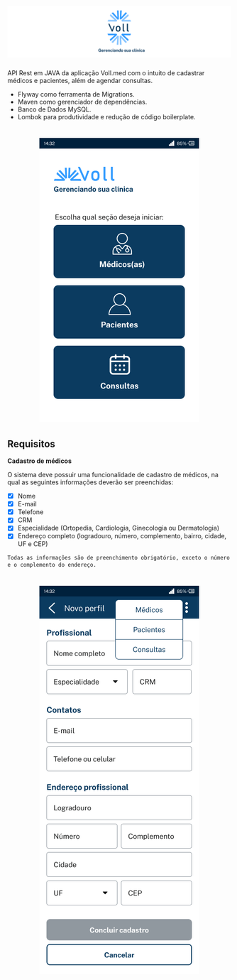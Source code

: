 <h1 align="center">
  <img alt="" title="" src="github/banner.png">
</h1>

API Rest em JAVA da aplicação Voll.med com o intuito de cadastrar médicos e pacientes, além de agendar consultas.

- Flyway como ferramenta de Migrations.
- Maven como gerenciador de dependências.
- Banco de Dados MySQL.
- Lombok para produtividade e redução de código boilerplate.

<h1 align="center">
  <img alt="" title="" src="github/home.png">
</h1>

## Requisitos
**Cadastro de médicos**

O sistema deve possuir uma funcionalidade de cadastro de médicos, na qual as seguintes informações deverão ser preenchidas:

- [x] Nome
- [x] E-mail
- [x] Telefone
- [x] CRM
- [x] Especialidade (Ortopedia, Cardiologia, Ginecologia ou Dermatologia)
- [x] Endereço completo (logradouro, número, complemento, bairro, cidade, UF e CEP)

```shell
Todas as informações são de preenchimento obrigatório, exceto o número e o complemento do endereço.
```

<h1 align="center">
  <img alt="" title="" src="github/novo-perfil.png">
</h1>
